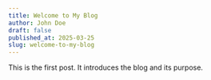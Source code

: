 ```yaml
---
title: Welcome to My Blog
author: John Doe
draft: false
published_at: 2025-03-25
slug: welcome-to-my-blog
---
```


This is the first post. It introduces the blog and its purpose.
